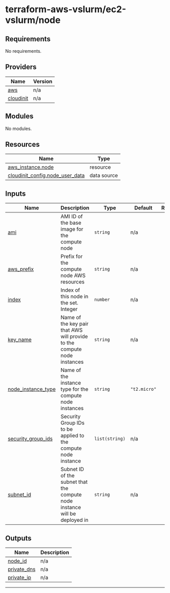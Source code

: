 # terraform-aws-vslurm/ec2-vslurm/node

<!-- BEGIN_TF_DOCS -->
## Requirements

No requirements.

## Providers

| Name | Version |
|------|---------|
| <a name="provider_aws"></a> [aws](#provider\_aws) | n/a |
| <a name="provider_cloudinit"></a> [cloudinit](#provider\_cloudinit) | n/a |

## Modules

No modules.

## Resources

| Name | Type |
|------|------|
| [aws_instance.node](https://registry.terraform.io/providers/hashicorp/aws/latest/docs/resources/instance) | resource |
| [cloudinit_config.node_user_data](https://registry.terraform.io/providers/hashicorp/cloudinit/latest/docs/data-sources/config) | data source |

## Inputs

| Name | Description | Type | Default | Required |
|------|-------------|------|---------|:--------:|
| <a name="input_ami"></a> [ami](#input\_ami) | AMI ID of the base image for the compute node | `string` | n/a | yes |
| <a name="input_aws_prefix"></a> [aws\_prefix](#input\_aws\_prefix) | Prefix for the compute node AWS resources | `string` | n/a | yes |
| <a name="input_index"></a> [index](#input\_index) | Index of this node in the set. Integer | `number` | n/a | yes |
| <a name="input_key_name"></a> [key\_name](#input\_key\_name) | Name of the key pair that AWS will provide to the compute node instances | `string` | n/a | yes |
| <a name="input_node_instance_type"></a> [node\_instance\_type](#input\_node\_instance\_type) | Name of the instance type for the compute node instances | `string` | `"t2.micro"` | no |
| <a name="input_security_group_ids"></a> [security\_group\_ids](#input\_security\_group\_ids) | Security Group IDs to be applied to the compute node instance | `list(string)` | n/a | yes |
| <a name="input_subnet_id"></a> [subnet\_id](#input\_subnet\_id) | Subnet ID of the subnet that the compute node instance will be deployed in | `string` | n/a | yes |

## Outputs

| Name | Description |
|------|-------------|
| <a name="output_node_id"></a> [node\_id](#output\_node\_id) | n/a |
| <a name="output_private_dns"></a> [private\_dns](#output\_private\_dns) | n/a |
| <a name="output_private_ip"></a> [private\_ip](#output\_private\_ip) | n/a |

---
<!-- END_TF_DOCS -->
